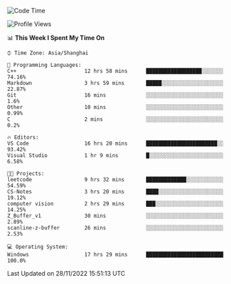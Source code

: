 <!--START_SECTION:waka-->
![Code Time](http://img.shields.io/badge/Code%20Time-392%20hrs%2020%20mins-blue)

![Profile Views](http://img.shields.io/badge/Profile%20Views-4-blue)

📊 **This Week I Spent My Time On** 

```text
⌚︎ Time Zone: Asia/Shanghai

💬 Programming Languages: 
C++                      12 hrs 58 mins      ██████████████████░░░░░░░   74.16% 
Markdown                 3 hrs 59 mins       █████░░░░░░░░░░░░░░░░░░░░   22.87% 
Git                      16 mins             ░░░░░░░░░░░░░░░░░░░░░░░░░   1.6% 
Other                    10 mins             ░░░░░░░░░░░░░░░░░░░░░░░░░   0.99% 
C                        2 mins              ░░░░░░░░░░░░░░░░░░░░░░░░░   0.2%

🔥 Editors: 
VS Code                  16 hrs 20 mins      ███████████████████████░░   93.42% 
Visual Studio            1 hr 9 mins         █░░░░░░░░░░░░░░░░░░░░░░░░   6.58%

🐱‍💻 Projects: 
leetcode                 9 hrs 32 mins       █████████████░░░░░░░░░░░░   54.59% 
CS-Notes                 3 hrs 20 mins       ████░░░░░░░░░░░░░░░░░░░░░   19.12% 
computer vision          2 hrs 29 mins       ███░░░░░░░░░░░░░░░░░░░░░░   14.25% 
Z_Buffer_v1              30 mins             ░░░░░░░░░░░░░░░░░░░░░░░░░   2.89% 
scanline-z-buffer        26 mins             ░░░░░░░░░░░░░░░░░░░░░░░░░   2.53%

💻 Operating System: 
Windows                  17 hrs 29 mins      █████████████████████████   100.0%

```


 Last Updated on 28/11/2022 15:51:13 UTC
<!--END_SECTION:waka-->